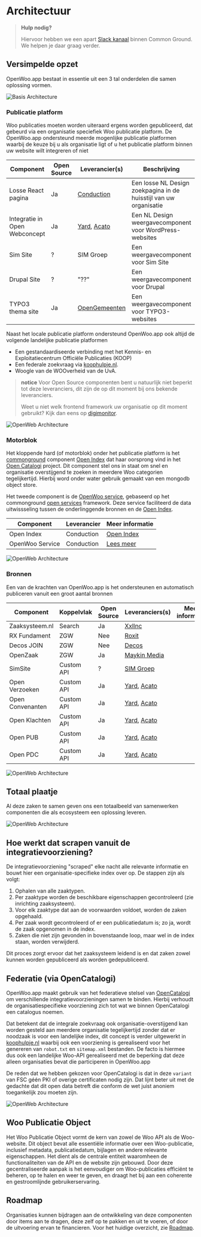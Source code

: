# Architectuur

> **Hulp nodig?**
>
> Hiervoor hebben we een apart [Slack kanaal](https://samenorganiseren.slack.com/archives/C067Q3UE9F0) binnen Common Ground. We helpen je daar graag verder.

## Versimpelde opzet
OpenWoo.app bestaat in essentie uit een 3 tal onderdelen die samen oplossing vormen. 

![Basis Architecture](https://raw.githubusercontent.com/ConductionNL/woo-website-template/main/docs/basis.svg)

### Publicatie platform 
Woo publicaties moeten worden uiteraard ergens worden gepubliceerd, dat gebeurd via een organisatie speciefiek Woo publicatie platform. De OpenWoo.app ondersteund meerde mogenlijke publicatie platformen waarbij de keuze bij u als organisatie ligt of u het publicatie platform binnen uw website wilt integreren of niet

| Component                     | Open Source | Leverancier(s)                                           | Beschrijving                                                      | Meer informatie | 
|-------------------------------|-------------|----------------------------------------------------------|-------------------------------------------------------------------|-----------------|
| Losse React pagina            | Ja          | [Conduction](https://conduction.nl/)                     | Een losse NL Design zoekpagina in de huisstijl van uw organisatie |                 |
| Integratie in Open Webconcept | Ja          | [Yard](https://www.yard.nl/), [Acato](https://acato.nl/) | Een NL Design weergavecomponent voor WordPress-websites           |                 |
| Sim Site                      | ?           | SIM Groep                                                | Een weergavecomponent voor Sim Site                               |                 |
| Drupal Site                   | ?           | "??"                                                     | Een weergavecomponent voor Drupal                                 |                 | 
| TYPO3 thema site              | Ja          | [OpenGemeenten](https://www.opengemeenten.nl/)           | Een weergavecomponent voor TYPO3-websites                         |                 |

Naast het locale publicatie platform ondersteund OpenWoo.app ook altijd de volgende landelijke publicatie platformen

- Een gestandaardiseerde verbinding met het Kennis- en Exploitatiecentrum Officiële Publicaties (KOOP)
- Een federale zoekvraag via [koophulpje.nl](https://koophulpje.nl/).
- Woogle van de WOOverheid van de UvA.

> **notice**
> Voor Open Source componenten bent u natuurlijk niet beperkt tot deze leveranciers, dit zijn de op dit moment bij ons bekende leveranciers.
>
> Weet u niet welk frontend framework uw organisatie op dit moment gebruikt? Kijk dan eens op [digimonitor](https://www.digimonitor.nl/cms-en/gemeenten/).

![OpenWeb Architecture](https://raw.githubusercontent.com/ConductionNL/woo-website-template/main/docs/Publicatie.svg)

### Motorblok
Het kloppende hard (of motorblok) onder het publicatie platform is het [commonground](https://commonground.nl/) component [Open Index](https://openindex.online/) dat haar oorsprong vind in het [Open Catalogi](https://opencatalogi.nl/) project. Dit component stel ons in staat om snel en organisatie overstijgend te zoeken in meerdere Woo categorien tegelijkertijd. Hierbij word onder water gebruik gemaakt van een mongodb object store.

Het tweede component is de [OpenWoo service](https://openwoo.openservices.online/), gebaseerd op het commonground [open services](https://openservices.online/) framework. Deze service faciliteerd de data uitwissseling tussen de onderlinggende bronnen en de [Open Index](https://openindex.online/). 

| Component       | Leverancier   | Meer informatie                                   |
|-----------------|---------------|---------------------------------------------------|
| Open Index      | Conduction    | [Open Index](https://openindex.online/)           |
| OpenWoo Service | Conduction    | [Lees meer](https://openwoo.openservices.online/) |

![OpenWeb Architecture](https://raw.githubusercontent.com/ConductionNL/woo-website-template/main/docs/Integratie.svg)

### Bronnen
Een van de krachten van OpenWoo.app is het ondersteunen en automatisch publiceren vanuit een groot aantal bronnen

| Component        | Koppelvlak | Open Source | Leveranciers(s)                                  | Meer informatie |
|------------------|------------|-------------|-----------------------------------------------|-----------------|
| Zaaksysteem.nl   | Search     | Ja          | [Xxllnc](https://xxllnc.nl/)                  |                 |
| RX Fundament     | ZGW        | Nee         | [Roxit](https://www.roxit.nl/)                |                 |
| Decos JOIN       | ZGW        | Nee         | [Decos](https://www.decos.com/nl)             |                 |
| OpenZaak         | ZGW        | Ja          | [Maykin Media](https://www.maykinmedia.nl/nl/) |                 |
| SimSite          | Custom API | ?           | [SIM Groep](https://www.simgroep.nl/)                                      |                 |
| Open Verzoeken   | Custom API | Ja          | [Yard](https://www.yard.nl/), [Acato](https://acato.nl/)                                          |                 |
| Open Convenanten | Custom API | Ja          | [Yard](https://www.yard.nl/), [Acato](https://acato.nl/) |                 |
| Open Klachten    | Custom API | Ja          | [Yard](https://www.yard.nl/), [Acato](https://acato.nl/) |                 |
| Open PUB         | Custom API | Ja          | [Yard](https://www.yard.nl/), [Acato](https://acato.nl/) |                 |
| Open PDC         | Custom API | Ja          | [Yard](https://www.yard.nl/), [Acato](https://acato.nl/) |                 |

![OpenWeb Architecture](https://raw.githubusercontent.com/ConductionNL/woo-website-template/main/docs/Bronnen.svg)

## Totaal plaatje
Al deze zaken te samen geven ons een totaalbeeld van samenwerken componenten die als ecosysteem een oplossing leveren.

![OpenWeb Architecture](https://raw.githubusercontent.com/ConductionNL/woo-website-template/main/docs/Totaal.svg)

## Hoe werkt dat scrapen vanuit de integratievoorziening?

De integratievoorziening "scraped" elke nacht alle relevante informatie en bouwt hier een organisatie-specifieke index over op. De stappen zijn als volgt:

1. Ophalen van alle zaaktypen.
2. Per zaaktype worden de beschikbare eigenschappen gecontroleerd (zie inrichting zaaksysteem).
3. Voor elk zaaktype dat aan de voorwaarden voldoet, worden de zaken opgehaald.
4. Per zaak wordt gecontroleerd of er een publicatiedatum is; zo ja, wordt de zaak opgenomen in de index.
5. Zaken die niet zijn gevonden in bovenstaande loop, maar wel in de index staan, worden verwijderd.

Dit proces zorgt ervoor dat het zaaksysteem leidend is en dat zaken zowel kunnen worden gepubliceerd als worden gedepubliceerd.

## Federatie (via OpenCatalogi)

OpenWoo.app maakt gebruik van het federatieve stelsel van [OpenCatalogi](https://opencatalogi.nl/) om verschillende integratievoorzieningen samen te binden. Hierbij verhoudt de organisatiespecifieke voorziening zich tot wat we binnen OpenCatalogi een catalogus noemen.

Dat betekent dat de integrale zoekvraag ook organisatie-overstijgend kan worden gesteld aan meerdere organisatie tegelijkertijd zonder dat er noodzaak is voor een landelijke index, dit concept is verder uitgewerkt in [koophulpje.nl](https://koophulpje.nl/) waarbij ook een voorziening is gerealiseerd voor het genereren van `robot.txt` en `sitemap.xml` bestanden. De facto is hiermee dus ook een landelijke Woo-API gerealiseerd met de beperking dat deze alleen organisaties bevat die participeren in OpenWoo.app

De reden dat we hebben gekozen voor OpenCatalogi is dat in deze `variant` van FSC géén PKI of overige certificaten nodig zijn. Dat lijnt beter uit met de gedachte dat dit open data betreft die conform de wet juist anoniem toegankelijk zou moeten zijn.

![OpenWeb Architecture](https://raw.githubusercontent.com/ConductionNL/woo-website-template/main/docs/Federatie.svg)

## Woo Publicatie Object

Het Woo Publicatie Object vormt de kern van zowel de Woo API als de Woo-website. Dit object bevat alle essentiële informatie over een Woo-publicatie, inclusief metadata, publicatiedatum, bijlagen en andere relevante eigenschappen. Het dient als de centrale entiteit waaromheen de functionaliteiten van de API en de website zijn gebouwd. Door deze gecentraliseerde aanpak is het eenvoudiger om Woo-publicaties efficiënt te beheren, op te halen en weer te geven, en draagt het bij aan een coherente en gestroomlijnde gebruikerservaring.

## Roadmap

Organisaties kunnen bijdragen aan de ontwikkeling van deze componenten door items aan te dragen, deze zelf op te pakken en uit te voeren, of door de uitvoering ervan te financieren. Voor het huidige overzicht, zie [Roadmap](/docs/product/Roadmap.md).
